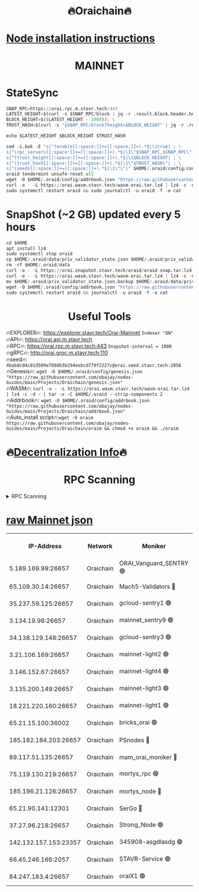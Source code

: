 <h1 align="center"> 🔥Oraichain🔥</h1>

[Node installation instructions](https://github.com/obajay/nodes-Guides/tree/main/Projects/Oraichain)
=
<h1 align="center"> MAINNET</h1>

# StateSync
```python
SNAP_RPC=https://orai.rpc.m.stavr.tech:443
LATEST_HEIGHT=$(curl -s $SNAP_RPC/block | jq -r .result.block.header.height); \
BLOCK_HEIGHT=$((LATEST_HEIGHT - 1000)); \
TRUST_HASH=$(curl -s "$SNAP_RPC/block?height=$BLOCK_HEIGHT" | jq -r .result.block_id.hash)

echo $LATEST_HEIGHT $BLOCK_HEIGHT $TRUST_HASH

sed -i.bak -E "s|^(enable[[:space:]]+=[[:space:]]+).*$|\1true| ; \
s|^(rpc_servers[[:space:]]+=[[:space:]]+).*$|\1\"$SNAP_RPC,$SNAP_RPC\"| ; \
s|^(trust_height[[:space:]]+=[[:space:]]+).*$|\1$BLOCK_HEIGHT| ; \
s|^(trust_hash[[:space:]]+=[[:space:]]+).*$|\1\"$TRUST_HASH\"| ; \
s|^(seeds[[:space:]]+=[[:space:]]+).*$|\1\"\"|" $HOME/.oraid/config/config.toml
oraid tendermint unsafe-reset-all
wget -O $HOME/.oraid/config/addrbook.json "https://raw.githubusercontent.com/obajay/nodes-Guides/main/Projects/Oraichain/addrbook.json"
curl -o - -L https://orai.wasm.stavr.tech/wasm-orai.tar.lz4 | lz4 -c -d - | tar -x -C $HOME/.oraid --strip-components 2
sudo systemctl restart oraid && sudo journalctl -u oraid -f -o cat
```
# SnapShot (~2 GB) updated every 5 hours
```python
cd $HOME
apt install lz4
sudo systemctl stop oraid
cp $HOME/.oraid/data/priv_validator_state.json $HOME/.oraid/priv_validator_state.json.backup
rm -rf $HOME/.oraid/data
curl -o - -L https://orai.snapshot.stavr.tech/oraid/oraid-snap.tar.lz4 | lz4 -c -d - | tar -x -C $HOME/.oraid --strip-components 2
curl -o - -L https://orai.wasm.stavr.tech/wasm-orai.tar.lz4 | lz4 -c -d - | tar -x -C $HOME/.oraid --strip-components 2
mv $HOME/.oraid/priv_validator_state.json.backup $HOME/.oraid/data/priv_validator_state.json
wget -O $HOME/.oraid/config/addrbook.json "https://raw.githubusercontent.com/obajay/nodes-Guides/main/Projects/Oraichain/addrbook.json"
sudo systemctl restart oraid && journalctl -u oraid -f -o cat
```

 <h1 align="center"> Useful Tools</h1>

🔥EXPLORER🔥:     https://explorer.stavr.tech/Orai-Mainnet        `Indexer "ON"` \
🔥API🔥:          https://orai.api.m.stavr.tech \
🔥RPC🔥:          https://orai.rpc.m.stavr.tech:443              `Snapshot-interval = 1000` \
🔥gRPC🔥:         http://orai.grpc.m.stavr.tech:110 \
🔥seed🔥:      `4babdcd4c81d589e789db3b294eebcd779f2227c@orai.seed.stavr.tech:2056` \
🔥Genesis🔥:   `wget -O $HOME/.oraid/config/genesis.json "https://raw.githubusercontent.com/obajay/nodes-Guides/main/Projects/Oraichain/genesis.json"` \
🔥WASM🔥:      `curl -o - -L https://orai.wasm.stavr.tech/wasm-orai.tar.lz4 | lz4 -c -d - | tar -x -C $HOME/.oraid --strip-components 2` \
🔥Addrbook🔥:  `wget -O $HOME/.oraid/config/addrbook.json "https://raw.githubusercontent.com/obajay/nodes-Guides/main/Projects/Oraichain/addrbook.json"` \
🔥Auto_install script🔥:`wget -O oraim https://raw.githubusercontent.com/obajay/nodes-Guides/main/Projects/Oraichain/oraim && chmod +x oraim && ./oraim`

🔥[Decentralization Info](https://github.com/obajay/StateSync-snapshots/tree/main/Projects/Oraichain/Decentralization)🔥
=
<h1 align="center"> RPC Scanning</h1>

<details>
<summary>RPC Scanning</summary>

<h2 align="center"> We scan nodes in real time every 4 hours. And we provide the final result of RPC endpoints.
We cannot influence the operation of these nodes in any way. </h2>


```python
If Voting Power is higher than 0 --> then the Node is a validator of the network and may be subject to attack and be a potential threat to the chain.
```
```python
We marked such validators with a red symbol
```

</details>

[raw Mainnet json](https://rpc-check.oraim.stavr.tech/oraim/rpc-oraim-result.json)
=


<table><tr><th>IP-Address</th><th>Network</th><th>Moniker</th><th>Latest Block Height</th><th>Earliest Block Height</th><th>Catching Up</th><th>Tx Index</th><th>Voting Power</th><th>Scan Time</th></tr><tr><td>5.189.169.99:26657</td><td>Oraichain</td><td>ORAI_Vanguard_SENTRY 🟢</td><td>16178554</td><td>0</td><td>False</td><td>on</td><td>0</td><td>2024-03-12T18:11:04.380169728UTC</td></tr><tr><td>65.109.30.14:26657</td><td>Oraichain</td><td>Mach5-Validators 🔴</td><td>16178564</td><td>0</td><td>False</td><td>off</td><td>644</td><td>2024-03-12T18:12:04.274737217UTC</td></tr><tr><td>35.237.59.125:26657</td><td>Oraichain</td><td>gcloud-sentry1 🟢</td><td>16178553</td><td>1</td><td>False</td><td>on</td><td>0</td><td>2024-03-12T18:11:01.584076974UTC</td></tr><tr><td>3.134.19.98:26657</td><td>Oraichain</td><td>mainnet_sentry9 🟢</td><td>16178559</td><td>1</td><td>False</td><td>on</td><td>0</td><td>2024-03-12T18:11:37.169025022UTC</td></tr><tr><td>34.138.129.148:26657</td><td>Oraichain</td><td>gcloud-sentry3 🟢</td><td>16178562</td><td>1</td><td>False</td><td>on</td><td>0</td><td>2024-03-12T18:11:52.134273370UTC</td></tr><tr><td>3.21.106.169:26657</td><td>Oraichain</td><td>mainnet-light2 🟢</td><td>16178558</td><td>15275144</td><td>False</td><td>on</td><td>0</td><td>2024-03-12T18:11:28.084111376UTC</td></tr><tr><td>3.146.152.67:26657</td><td>Oraichain</td><td>mainnet-light4 🟢</td><td>16178560</td><td>15275144</td><td>False</td><td>on</td><td>0</td><td>2024-03-12T18:11:39.967829599UTC</td></tr><tr><td>3.135.200.149:26657</td><td>Oraichain</td><td>mainnet-light3 🟢</td><td>16178561</td><td>15275144</td><td>False</td><td>on</td><td>0</td><td>2024-03-12T18:11:44.713035886UTC</td></tr><tr><td>18.221.220.160:26657</td><td>Oraichain</td><td>mainnet-light1 🟢</td><td>16178562</td><td>15643601</td><td>False</td><td>on</td><td>0</td><td>2024-03-12T18:11:49.421424980UTC</td></tr><tr><td>65.21.15.100:36002</td><td>Oraichain</td><td>bricks_orai 🟢</td><td>16178565</td><td>15848470</td><td>False</td><td>on</td><td>0</td><td>2024-03-12T18:12:08.821746288UTC</td></tr><tr><td>185.182.184.203:26657</td><td>Oraichain</td><td>PSnodes 🔴</td><td>16178554</td><td>15946937</td><td>False</td><td>off</td><td>22</td><td>2024-03-12T18:11:05.013262555UTC</td></tr><tr><td>89.117.51.135:26657</td><td>Oraichain</td><td>mam_orai_moniker 🔴</td><td>16178553</td><td>15951001</td><td>False</td><td>on</td><td>5</td><td>2024-03-12T18:11:01.905379360UTC</td></tr><tr><td>75.119.130.219:26657</td><td>Oraichain</td><td>mortys_rpc 🟢</td><td>16178563</td><td>15960001</td><td>False</td><td>on</td><td>0</td><td>2024-03-12T18:11:59.570585594UTC</td></tr><tr><td>185.196.21.126:26657</td><td>Oraichain</td><td>mortys_node 🔴</td><td>16178554</td><td>16058801</td><td>False</td><td>on</td><td>168391</td><td>2024-03-12T18:11:04.699523702UTC</td></tr><tr><td>65.21.90.141:12301</td><td>Oraichain</td><td>SerGo 🔴</td><td>16178563</td><td>16078563</td><td>False</td><td>off</td><td>1</td><td>2024-03-12T18:11:56.567128531UTC</td></tr><tr><td>37.27.96.218:26657</td><td>Oraichain</td><td>Strong_Node 🟢</td><td>16178566</td><td>16086201</td><td>False</td><td>on</td><td>0</td><td>2024-03-12T18:12:13.249736845UTC</td></tr><tr><td>142.132.157.153:23357</td><td>Oraichain</td><td>345908-asgdlasdg 🟢</td><td>16178559</td><td>16103383</td><td>False</td><td>on</td><td>0</td><td>2024-03-12T18:11:36.526099468UTC</td></tr><tr><td>66.45.246.166:2057</td><td>Oraichain</td><td>STAVR-Service 🟢</td><td>16178558</td><td>16175001</td><td>False</td><td>on</td><td>0</td><td>2024-03-12T18:11:59.234433567UTC</td></tr><tr><td>84.247.183.4:26657</td><td>Oraichain</td><td>oraiX1 🟢</td><td>16178566</td><td>16177601</td><td>False</td><td>on</td><td>0</td><td>2024-03-12T18:12:13.553163427UTC</td></tr></table>

